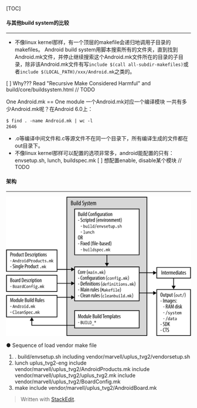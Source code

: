 
[TOC]

#### **与其他build system的比较**
----------
- 不像linux kernel那样，有一个顶层的makefile会递归地调用子目录的makefiles。
Android build system用脚本搜索所有的文件夹，直到找到Android.mk文件，并停止继续搜索这个Android.mk文件所在的目录的子目录，除非该Android.mk文件有写`include $(call all-subdir-makefiles)`或者`include $(LOCAL_PATH)/xxx/Android.mk`之类的。

[ ] Why??? Read "Recursive Make Considered Harmful" and build/core/buildsystem.html // TODO

One Android.mk == One module
一个Android.mk对应一个编译模块
一共有多少Android.mk呢？在Android 6.0上：
```
$ find . -name Android.mk | wc -l
2646
```
- .o等编译中间文件和.c等源文件不在同一个目录下，所有编译生成的文件都在out目录下。
- 不像linux kernel那样可以配置的选项非常多，android能配置的只有：envsetup.sh, lunch, buildspec.mk
[ ] 想配置enable, disable某个模块 // TODO

#### **架构**
----------
![image](https://raw.githubusercontent.com/FrannyZhao/FrannyZhao.github.io/master/Android/pic/architecture.png)


  ● Sequence of load vendor make file
  1. . build/envsetup.sh
including vendor/marvell/uplus_tvg2/vendorsetup.sh
  2. lunch uplus_tvg2-eng
include vendor/marvell/uplus_tvg2/AndroidProducts.mk
include vendor/marvell/uplus_tvg2/uplus_tvg2.mk
include vendor/marvell/uplus_tvg2/BoardConfig.mk
  3. make
include vendor/marvell/uplus_tvg2/AndroidBoard.mk

> Written with [StackEdit](https://stackedit.io/).